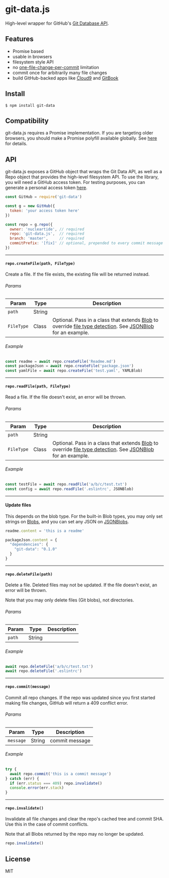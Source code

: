 
# git-data.js

High-level wrapper for GitHub's [Git Database API][1].

## Features

- Promise based
- usable in browsers
- filesystem style API
- no [one-file-change-per-commit][6] limitation
- commit once for arbitrarily many file changes
- build GitHub-backed apps like [Cloud9][8] and [GitBook][7]

## Install

```
$ npm install git-data
```

## Compatibility

git-data.js requires a Promise implementation. If you are targeting older
browsers, you should make a Promise polyfill available globally. See [here][9]
for details.

## API

git-data.js exposes a GitHub object that wraps the Git Data API, as well as a
Repo object that provides the high-level filesystem API. To use the library,
you will need a GitHub access token. For testing purposes, you can generate a
personal access token [here][2].

```js
const GitHub = require('git-data')

const g = new GitHub({
  token: 'your access token here'
})

const repo = g.repo({
  owner: 'nucleartide', // required
  repo: 'git-data.js',  // required
  branch: 'master',     // required
  commitPrefix: '[fix]' // optional, prepended to every commit message
})
```

---

#### `repo.createFile(path, FileType)`

Create a file. If the file exists, the existing file will be returned instead.

###### Params

Param | Type | Description
--- | --- | ---
`path` | String |
`FileType` | Class | Optional. Pass in a class that extends [Blob][3] to override [file type detection][5]. See [JSONBlob][4] for an example.

###### Example

```js
const readme = await repo.createFile('Readme.md')
const packageJson = await repo.createFile('package.json')
const yamlFile = await repo.createFile('test.yaml', YAMLBlob)
```

---

#### `repo.readFile(path, FileType)`

Read a file. If the file doesn't exist, an error will be thrown.

###### Params

Param | Type | Description
--- | --- | ---
`path` | String |
`FileType` | Class | Optional. Pass in a class that extends [Blob][3] to override [file type detection][5]. See [JSONBlob][4] for an example.

###### Example

```js
const testFile = await repo.readFile('a/b/c/test.txt')
const config = await repo.readFile('.eslintrc', JSONBlob)
```

---

#### Update files

This depends on the blob type. For the built-in Blob types, you may only set
strings on [Blobs][3], and you can set any JSON on [JSONBlobs][4].

```js
readme.content = 'this is a readme'

packageJson.content = {
  "dependencies": {
    "git-data": "0.1.0"
  }
}
```

---

#### `repo.deleteFile(path)`

Delete a file. Deleted files may not be updated. If the file doesn't exist, an error will be thrown.

Note that you may only delete files (Git blobs), not directories.

###### Params

Param | Type | Description
--- | --- | ---
`path` | String |

###### Example

```js
await repo.deleteFile('a/b/c/test.txt')
await repo.deleteFile('.eslintrc')
```

---

#### `repo.commit(message)`

Commit all repo changes. If the repo was updated since you first started making
file changes, GitHub will return a 409 conflict error.

###### Params

Param | Type | Description
--- | --- | ---
`message` | String | commit message

###### Example

```js
try {
  await repo.commit('this is a commit message')
} catch (err) {
  if (err.status === 409) repo.invalidate()
  console.error(err.stack)
}
```

---

#### `repo.invalidate()`

Invalidate all file changes and clear the repo's cached tree and commit SHA.
Use this in the case of commit conflicts.

Note that all Blobs returned by the repo may no longer be updated.

```js
repo.invalidate()
```

## License

MIT

[1]: https://developer.github.com/v3/git/
[2]: https://github.com/settings/tokens/
[3]: https://github.com/nucleartide/git-data.js/blob/master/lib/blob.js
[4]: https://github.com/nucleartide/git-data.js/blob/master/lib/json-blob.js
[5]: https://github.com/nucleartide/git-data.js/blob/master/lib/repo.js#L34
[6]: https://developer.github.com/v3/repos/contents/
[7]: https://www.gitbook.com
[8]: https://c9.io/
[9]: https://github.com/tj/co#platform-compatibility

